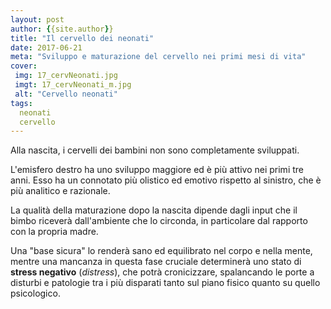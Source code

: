 ```yaml
---
layout: post
author: {{site.author}}
title: "Il cervello dei neonati"
date: 2017-06-21
meta: "Sviluppo e maturazione del cervello nei primi mesi di vita"
cover:
 img: 17_cervNeonati.jpg
 imgt: 17_cervNeonati_m.jpg
 alt: "Cervello neonati"
tags:
  neonati
  cervello
---
```

Alla nascita, i cervelli dei bambini non sono completamente sviluppati.

L'emisfero destro ha uno sviluppo maggiore ed è più attivo nei primi tre anni. Esso ha un connotato più olistico ed emotivo rispetto al sinistro, che è più analitico e razionale.

La qualità della maturazione dopo la nascita dipende dagli input che il bimbo riceverà dall'ambiente che lo circonda, in particolare dal rapporto con la propria madre.

Una "base sicura" lo renderà sano ed equilibrato nel corpo e nella mente, mentre una mancanza in questa fase cruciale determinerà uno stato di **stress negativo** (*distress*), che potrà cronicizzare, spalancando le porte a disturbi e patologie tra i più disparati tanto sul piano fisico quanto su quello psicologico.
